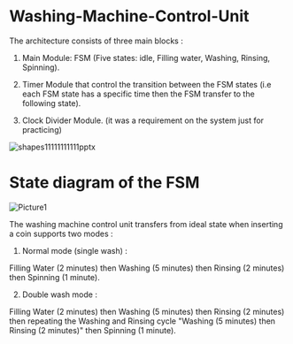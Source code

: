 # Washing-Machine-Control-Unit

The architecture consists of three main blocks : 

1. Main Module: FSM (Five states: idle, Filling water, Washing, Rinsing, Spinning). 

2. Timer Module that control the transition between the FSM states (i.e each FSM state has a specific time then the FSM transfer to the following state). 

3. Clock Divider Module. (it was a requirement on the system just for practicing)



![shapes11111111111pptx](https://user-images.githubusercontent.com/87245386/182995872-9010b851-eabe-4ae8-ad03-4dde1cc3acdb.jpg)

# State diagram of the FSM


![Picture1](https://user-images.githubusercontent.com/87245386/183000334-b8fd2d6f-9d73-425f-a915-1cc277aacb1a.png)

The washing machine control unit transfers from ideal state when inserting a coin supports two modes :

1. Normal mode (single wash) :

Filling Water (2 minutes) then Washing (5 minutes) then Rinsing (2 minutes) then Spinning (1 minute).

2. Double wash mode :

Filling Water (2 minutes) then Washing (5 minutes) then Rinsing (2 minutes) then repeating the Washing and Rinsing cycle "Washing (5 minutes) then Rinsing (2 minutes)" then Spinning (1 minute).




